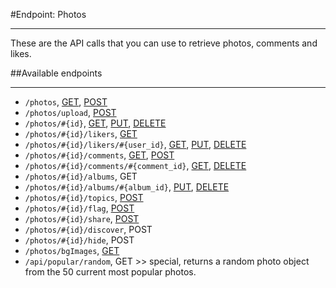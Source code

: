 #Endpoint: Photos
***

These are the API calls that you can use to retrieve photos, comments and likes.

##Available endpoints
***

* `/photos`, [GET](photos/GET_photo.md#files), [POST](photos/POST_photo.md#files)
* `/photos/upload`, [POST](photos/POST_photo_upload.md#files)
* `/photos/#{id}`, [GET](photos/GET_photos_id.md#files), [PUT](photos/PUT_photos_id.md#files), [DELETE](photos/DELETE_photos_id.md#files)
* `/photos/#{id}/likers`, [GET](photos/GET_photos_id_likers.md#files)
* `/photos/#{id}/likers/#{user_id}`, [GET](photos/GET_photos_id_likers_id.md#files), [PUT](#PUTphotosIdLikersId), [DELETE](photos/PUT_photos_id_likers_id.md#files)
* `/photos/#{id}/comments`, [GET](photos/GET_photos_id_comments.md#files), [POST](photos/POST_photos_id_comments.md#files)
* `/photos/#{id}/comments/#{comment_id}`, [GET](photos/GET_photos_id_comments_id.md#files), [DELETE](photos/DELETE_photos_id_comments_id.md#files)
* `/photos/#{id}/albums`, GET
* `/photos/#{id}/albums/#{album_id}`, [PUT](photos/PUT_photos_id_albums_id.md#files), [DELETE](photos/DELETE_photos_id_albums_id.md#files)
* `/photos/#{id}/topics`, [POST](photos/POST_photos_id_topics.md#files)
* `/photos/#{id}/flag`, [POST](photos/POST_photos_id_flag.md#files)
* `/photos/#{id}/share`, [POST](photos/POST_photos_id_share.md#files)
* `/photos/#{id}/discover`, POST
* `/photos/#{id}/hide`, POST
* `/photos/bgImages`, [GET](photos/GET_photos_bgImages.md#files)
* `/api/popular/random`, GET >> special, returns a random photo object from the 50 current most popular photos.